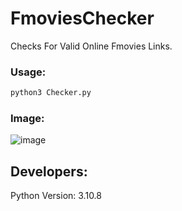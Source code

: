 # FmoviesChecker
Checks For Valid Online Fmovies Links.

### Usage:
```python
python3 Checker.py
```

### Image:
![image](https://github.com/UrFingPoor/FmoviesChecker/assets/73680704/a9240d70-8052-4366-ab50-1ca54200b6bc)

## Developers:
Python Version: 3.10.8
